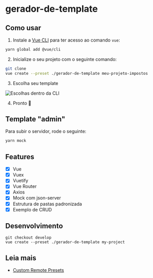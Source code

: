 # gerador-de-template

## Como usar

1. Instale a [Vue CLI](https://cli.vuejs.org/) para ter acesso ao comando `vue`:

```bash
yarn global add @vue/cli
```

2. Inicialize o seu projeto com o seguinte comando:

```bash
git clone
vue create --preset ./gerador-de-template meu-projeto-impostos
```

3. Escolha seu template

![Escolhas dentro da CLI](docs/choices.png)

4. Pronto 🎉

## Template "admin"

Para subir o servidor, rode o seguinte:

```bash
yarn mock
```

## Features

- [x] Vue
- [x] Vuex
- [x] Vuetify
- [x] Vue Router
- [x] Axios
- [x] Mock com json-server
- [x] Estrutura de pastas padronizada
- [x] Exemplo de CRUD

## Desenvolvimento

```
git checkout develop
vue create --preset ./gerador-de-template my-project
```

## Leia mais

- [Custom Remote Presets](https://cli.vuejs.org/guide/plugins-and-presets.html#remote-presets)
